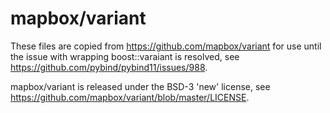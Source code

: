 # mapbox/variant

These files are copied from https://github.com/mapbox/variant for use
until the issue with wrapping boost::varaiant is resolved, see
https://github.com/pybind/pybind11/issues/988.

mapbox/variant is released under the BSD-3 'new' license, see
https://github.com/mapbox/variant/blob/master/LICENSE.
